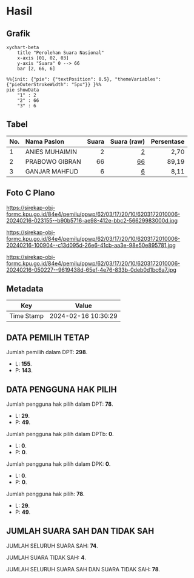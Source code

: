 # Hasil

## Grafik

```mermaid
xychart-beta
    title "Perolehan Suara Nasional"
    x-axis [01, 02, 03]
    y-axis "Suara" 0 --> 66
    bar [2, 66, 6]
```

```mermaid
%%{init: {"pie": {"textPosition": 0.5}, "themeVariables": {"pieOuterStrokeWidth": "5px"}} }%%
pie showData
    "1" : 2
    "2" : 66
    "3" : 6
```

## Tabel

| No. | Nama Paslon    | Suara | Suara (raw) | Persentase |
|:--- |:-------------- | -----:| -----------:| ----------:|
| 1   | ANIES MUHAIMIN | 2     | [2][p-1]    | 2,70       |
| 2   | PRABOWO GIBRAN | 66    | [66][p-2]   | 89,19      |
| 3   | GANJAR MAHFUD  | 6     | [6][p-3]    | 8,11       |


[p-1]: https://github.com/gigit-pemilu/pemilu-2024/blob/main/pilpres/hitung-suara/sub/62-kalimantan-tengah/sub/03-kapuas/sub/17-bataguh/sub/2010-bamban-raya/sub/006-tps/sub/paslon-1.txt
[p-2]: https://github.com/gigit-pemilu/pemilu-2024/blob/main/pilpres/hitung-suara/sub/62-kalimantan-tengah/sub/03-kapuas/sub/17-bataguh/sub/2010-bamban-raya/sub/006-tps/sub/paslon-2.txt
[p-3]: https://github.com/gigit-pemilu/pemilu-2024/blob/main/pilpres/hitung-suara/sub/62-kalimantan-tengah/sub/03-kapuas/sub/17-bataguh/sub/2010-bamban-raya/sub/006-tps/sub/paslon-3.txt

## Foto C Plano

https://sirekap-obj-formc.kpu.go.id/84e4/pemilu/ppwp/62/03/17/20/10/6203172010006-20240216-023155--b90b5716-ae98-412e-bbc2-56629983000d.jpg

https://sirekap-obj-formc.kpu.go.id/84e4/pemilu/ppwp/62/03/17/20/10/6203172010006-20240216-100904--c13d095d-26e6-41cb-aa3e-98e50e895781.jpg

https://sirekap-obj-formc.kpu.go.id/84e4/pemilu/ppwp/62/03/17/20/10/6203172010006-20240216-050227--9619438d-65ef-4e76-833b-0deb0d1bc6a7.jpg


## Metadata

| Key        | Value               |
| ---------- | ------------------- |
| Time Stamp | 2024-02-16 10:30:29 |


## DATA PEMILIH TETAP

Jumlah pemilih dalam DPT: **298**.
 * L: **155**.
 * P: **143**.

## DATA PENGGUNA HAK PILIH

Jumlah pengguna hak pilih dalam DPT: **78**.
 * L: **29**.
 * P: **49**.

Jumlah pengguna hak pilih dalam DPTb: **0**.
 * L: **0**.
 * P: **0**.

Jumlah pengguna hak pilih dalam DPK: **0**.
 * L: **0**.
 * P: **0**.

Jumlah pengguna hak pilih: **78**.
 * L: **29**.
 * P: **49**.

## JUMLAH SUARA SAH DAN TIDAK SAH

JUMLAH SELURUH SUARA SAH: **74**.

JUMLAH SUARA TIDAK SAH: **4**.

JUMLAH SELURUH SUARA SAH DAN SUARA TIDAK SAH: **78**.


